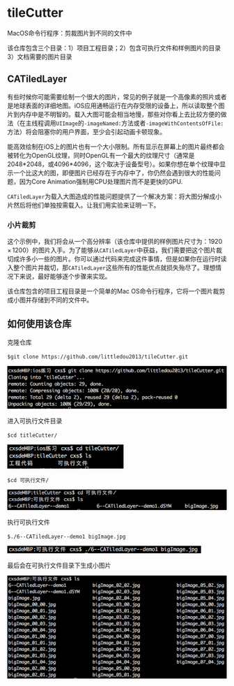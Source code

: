 # tileCutter
MacOS命令行程序：剪裁图片到不同的文件中

该仓库包含三个目录：1）项目工程目录；2）包含可执行文件和样例图片的目录 3）文档需要的图片目录

## CATiledLayer

有些时候你可能需要绘制一个很大的图片，常见的例子就是一个高像素的照片或者是地球表面的详细地图。iOS应用通畅运行在内存受限的设备上，所以读取整个图片到内存中是不明智的。载入大图可能会相当地慢，那些对你看上去比较方便的做法（在主线程调用`UIImage`的`-imageNamed:`方法或者`-imageWithContentsOfFile:`方法）将会阻塞你的用户界面，至少会引起动画卡顿现象。

能高效绘制在iOS上的图片也有一个大小限制。所有显示在屏幕上的图片最终都会被转化为OpenGL纹理，同时OpenGL有一个最大的纹理尺寸（通常是2048\*2048，或4096\*4096，这个取决于设备型号）。如果你想在单个纹理中显示一个比这大的图，即便图片已经存在于内存中了，你仍然会遇到很大的性能问题，因为Core Animation强制用CPU处理图片而不是更快的GPU.

`CATiledLayer`为载入大图造成的性能问题提供了一个解决方案：将大图分解成小片然后将他们单独按需载入。让我们用实验来证明一下。

### 小片裁剪

这个示例中，我们将会从一个高分辨率（该仓库中提供的样例图片尺寸为：1920 × 1200）的图片入手。为了能够从`CATiledLayer`中获益，我们需要把这个图片裁切成许多小一些的图片。你可以通过代码来完成这件事情，但是如果你在运行时读入整个图片并裁切，那`CATiledLayer`这些所有的性能优点就损失殆尽了。理想情况下来说，最好能够逐个步骤来实现。

该仓库包含的项目工程目录是一个简单的Mac OS命令行程序，它将一个图片裁剪成小图并存储到不同的文件中。

## 如何使用该仓库

克隆仓库

`$git clone https://github.com/littledou2013/tileCutter.git`

![克隆仓库](./文档图片/E4E97AE1717FC8FE3F284337868AD203.png)

进入可执行文件目录

`$cd titleCutter/`

![进入仓库目录](./文档图片/6D74CE648D916CB9119DE373D58D9BD3.png)

`$cd 可执行文件/`

![进入可执行文件目录](./文档图片/74CF43818651E649128E5D45BE2DA0AD.png)

执行可执行文件

`$./6--CATiledLayer--demo1 bigImage.jpg`

![执行可执行文件](./文档图片/FF8C2873E3FB27A4287CC3431D9E6770.png)

最后会在可执行文件目录下生成小图片

![生成小图片文件](./文档图片/DC3A1F7F1494E6214D1BB2C22942DCAF.png)
